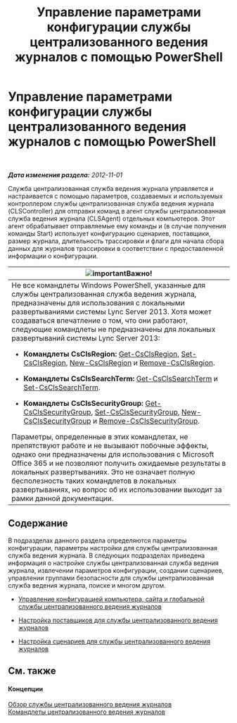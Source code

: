 ﻿---
title: Управление параметрами конфигурации службы централизованного ведения журналов с помощью PowerShell
TOCTitle: Управление параметрами конфигурации службы централизованного ведения журналов с помощью PowerShell
ms:assetid: f455c3aa-0061-413d-bdfb-a3e78f82723d
ms:mtpsurl: https://technet.microsoft.com/ru-ru/library/JJ721938(v=OCS.15)
ms:contentKeyID: 49888263
ms.date: 05/19/2016
mtps_version: v=OCS.15
ms.translationtype: HT
---

# Управление параметрами конфигурации службы централизованного ведения журналов с помощью PowerShell

 

_**Дата изменения раздела:** 2012-11-01_

Служба централизованная служба ведения журнала управляется и настраивается с помощью параметров, создаваемых и используемых контроллером службы централизованная служба ведения журнала (CLSController) для отправки команд в агент службы централизованная служба ведения журнала (CLSAgent) отдельных компьютеров. Этот агент обрабатывает отправляемые ему команды и (в случае получения команды Start) использует конфигурацию сценариев, поставщики, размер журнала, длительность трассировки и флаги для начала сбора данных для журналов трассировки в соответствии с предоставленной информации о конфигурации.

<table>
<colgroup>
<col style="width: 100%" />
</colgroup>
<thead>
<tr class="header">
<th><img src="images/JJ618369.important(OCS.15).gif" title="important" alt="important" />Важно!</th>
</tr>
</thead>
<tbody>
<tr class="odd">
<td>Не все командлеты Windows PowerShell, указанные для службы централизованная служба ведения журнала, предназначены для использования с локальными развертываниями системы Lync Server 2013. Хотя может создаваться впечатление о том, что они работают, следующие командлеты не предназначены для локальных развертываний системы Lync Server 2013:
<ul>
<li><p><strong>Командлеты CsClsRegion:</strong> <a href="https://docs.microsoft.com/en-us/powershell/module/skype/Get-CsClsRegion">Get-CsClsRegion</a>, <a href="https://docs.microsoft.com/en-us/powershell/module/skype/Set-CsClsRegion">Set-CsClsRegion</a>, <a href="https://docs.microsoft.com/en-us/powershell/module/skype/New-CsClsRegion">New-CsClsRegion</a> и <a href="https://docs.microsoft.com/en-us/powershell/module/skype/Remove-CsClsRegion">Remove-CsClsRegion</a>.</p></li>
<li><p><strong>Командлеты CsClsSearchTerm:</strong> <a href="https://docs.microsoft.com/en-us/powershell/module/skype/Get-CsClsSearchTerm">Get-CsClsSearchTerm</a> и <a href="https://docs.microsoft.com/en-us/powershell/module/skype/Set-CsClsSearchTerm">Set-CsClsSearchTerm</a>.</p></li>
<li><p><strong>Командлеты CsClsSecurityGroup:</strong> <a href="https://docs.microsoft.com/en-us/powershell/module/skype/Get-CsClsSecurityGroup">Get-CsClsSecurityGroup</a>, <a href="https://docs.microsoft.com/en-us/powershell/module/skype/Set-CsClsSecurityGroup">Set-CsClsSecurityGroup</a>, <a href="https://docs.microsoft.com/en-us/powershell/module/skype/New-CsClsSecurityGroup">New-CsClsSecurityGroup</a> и <a href="https://docs.microsoft.com/en-us/powershell/module/skype/Remove-CsClsSecurityGroup">Remove-CsClsSecurityGroup</a>.</p></li>
</ul>
Параметры, определенные в этих командлетах, не препятствуют работе и не вызывают побочные эффекты, однако они предназначены для использования с Microsoft Office 365 и не позволяют получить ожидаемые результаты в локальных развертываниях. Это не означает полную бесполезность таких командлетов в локальных развертываниях, но вопрос об их использовании выходит за рамки данной документации.</td>
</tr>
</tbody>
</table>


## Содержание

В подразделах данного раздела определяются параметры конфигурации, параметры настройки для службы централизованная служба ведения журнала. В следующих подразделах приведена информация о настройке службы централизованная служба ведения журнала, извлечении параметров конфигурации, создании сценариев, управлении группами безопасности для службы централизованная служба ведения журнала, поиске и многом другом.

  - [Управление конфигурацией компьютера, сайта и глобальной службы централизованного ведения журналов](lync-server-2013-managing-computer-site-and-global-centralized-logging-service-configuration.md)

  - [Настройка поставщиков для службы централизованного ведения журналов](lync-server-2013-configuring-providers-for-centralized-logging-service.md)

  - [Настройка сценариев для службы централизованного ведения журналов](lync-server-2013-configuring-scenarios-for-the-centralized-logging-service.md)

## См. также

#### Концепции

[Обзор службы централизованного ведения журналов](lync-server-2013-overview-of-the-centralized-logging-service.md)  
[Командлеты централизованного ведения журналов](https://docs.microsoft.com/en-us/powershell/module/skype/)

